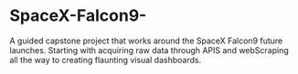# SpaceX-Falcon9-
A guided capstone project that works around the SpaceX Falcon9 future launches. Starting with acquiring raw data through APIS and webScraping all the way to creating flaunting visual dashboards.

